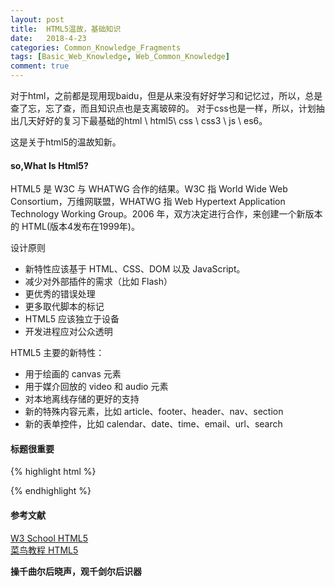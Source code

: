 ```yaml
---
layout: post
title:  HTML5温故，基础知识
date:   2018-4-23
categories: Common_Knowledge_Fragments
tags: [Basic_Web_Knowledge, Web_Common_Knowledge]
comment: true
---
```

对于html，之前都是现用现baidu，但是从来没有好好学习和记忆过，所以，总是查了忘，忘了查，而且知识点也是支离玻碎的。
对于css也是一样，所以，计划抽出几天好好的复习下最基础的html \ html5\ css \ css3 \ js \ es6。

这是关于html5的温故知新。

#### so,What Is Html5?

HTML5 是 W3C 与 WHATWG 合作的结果。W3C 指 World Wide Web Consortium，万维网联盟，WHATWG 指 Web Hypertext Application Technology Working Group。2006 年，双方决定进行合作，来创建一个新版本的 HTML(版本4发布在1999年)。

设计原则
* 新特性应该基于 HTML、CSS、DOM 以及 JavaScript。
* 减少对外部插件的需求（比如 Flash）
* 更优秀的错误处理
* 更多取代脚本的标记
* HTML5 应该独立于设备
* 开发进程应对公众透明

HTML5 主要的新特性：
* 用于绘画的 canvas 元素
* 用于媒介回放的 video 和 audio 元素
* 对本地离线存储的更好的支持
* 新的特殊内容元素，比如 article、footer、header、nav、section
* 新的表单控件，比如 calendar、date、time、email、url、search


#### 标题很重要
{% highlight html %}


{% endhighlight %}



#### 参考文献

[W3 School HTML5](http://www.w3school.com.cn/html5/index.asp)<br />
[菜鸟教程 HTML5](http://www.runoob.com/html/html5-intro.html)<br />

__操千曲尔后晓声，观千剑尔后识器__